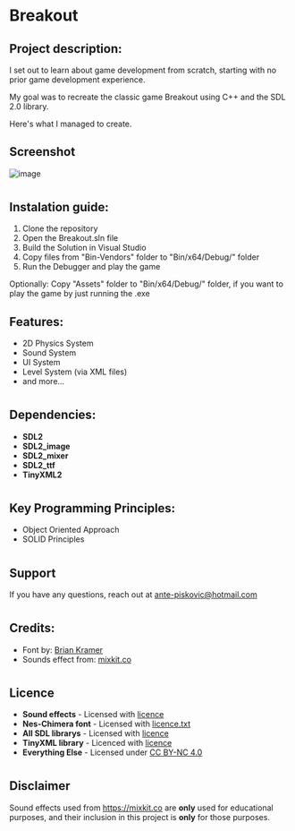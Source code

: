 # Breakout

## Project description:
I set out to learn about game development from scratch, starting with no prior game development experience.

My goal was to recreate the classic game Breakout using C++ and the SDL 2.0 library.

Here's what I managed to create.

## Screenshot
![image](https://github.com/AnteDev00/Breakout/assets/151842550/097db566-f1dd-4473-8c53-7d90fc85f023)
#

## Instalation guide:
1. Clone the repository
2. Open the Breakout.sln file
3. Build the Solution in Visual Studio
4. Copy files from "Bin-Vendors" folder to "Bin/x64/Debug/" folder
5. Run the Debugger and play the game

Optionally: Copy "Assets" folder to "Bin/x64/Debug/" folder, if you want to play the game by just running the .exe

## Features:
- 2D Physics System
- Sound System
- UI System
- Level System (via XML files)
- and more...
#

## Dependencies:
- **SDL2**       
- **SDL2_image** 
- **SDL2_mixer** 
- **SDL2_ttf**   
- **TinyXML2**
#

## Key Programming Principles:
- Object Oriented Approach
- SOLID Principles
#
## Support
If you have any questions, reach out at ante-piskovic@hotmail.com
#
## Credits:
- Font by: [Brian Kramer](https://www.pkeod.com/)
- Sounds effect from: [mixkit.co](https://mixkit.co/free-sound-effects/)
#
## Licence
- **Sound effects** - Licensed with [licence](https://mixkit.co/license/#sfxFree)
- **Nes-Chimera font** - Licensed with [licence.txt](/Assets/Fonts/NES-Chimera/license.txt)
- **All SDL librarys** - Licensed with [licence](/Include/SDL/licence.txt)
- **TinyXML library** - Licenced with [licence](/Include/tinyXML/licence.txt)
- **Everything Else** - Licensed under [CC BY-NC 4.0](https://creativecommons.org/licenses/by-nc/4.0/)
#
## Disclaimer 
Sound effects used from https://mixkit.co are **only** used for educational purposes, and their inclusion in this project is **only** for those purposes.
